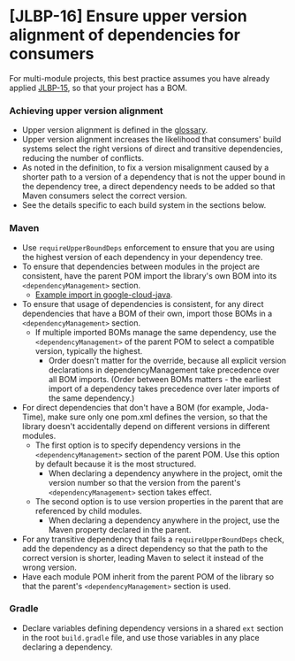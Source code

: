 # [JLBP-16] Ensure upper version alignment of dependencies for consumers

For multi-module projects, this best practice assumes you have already applied
[JLBP-15](JLBP-15.md), so that your project has a BOM.

### Achieving upper version alignment

- Upper version alignment is defined in the [glossary](glossary.md).
- Upper version alignment increases the likelihood that consumers' build systems
  select the right versions of direct and transitive dependencies, reducing the
  number of conflicts.
- As noted in the definition, to fix a version misalignment caused by a shorter
  path to a version of a dependency that is not the upper bound in the
  dependency tree, a direct dependency needs to be added so that Maven consumers
  select the correct version.
- See the details specific to each build system in the sections below.

### Maven

- Use `requireUpperBoundDeps` enforcement to ensure that you are using the
  highest version of each dependency in your dependency tree.
- To ensure that dependencies between modules in the project are consistent,
  have the parent POM import the library's own BOM into its
  `<dependencyManagement>` section.
  - [Example import in google-cloud-java](https://github.com/GoogleCloudPlatform/google-cloud-java/blob/36409f5b1df89609eaef92d09cebea97931339bd/google-cloud-clients/pom.xml#L174).
- To ensure that usage of dependencies is consistent, for any direct
  dependencies that have a BOM of their own, import those BOMs in a
  `<dependencyManagement>` section.
  - If multiple imported BOMs manage the same dependency, use the
    `<dependencyManagement>` of the parent POM to select a compatible version,
    typically the highest.
    - Order doesn't matter for the override, because all explicit version
      declarations in dependencyManagement take precedence over all BOM
      imports. (Order between BOMs matters - the earliest import of a dependency
      takes precedence over later imports of the same dependency.)
- For direct dependencies that don't have a BOM (for example, Joda-Time), make
  sure only one pom.xml defines the version, so that the library doesn't
  accidentally depend on different versions in different modules.
  - The first option is to specify dependency versions in the
    `<dependencyManagement>` section of the parent POM. Use this option by
    default because it is the most structured.
    - When declaring a dependency anywhere in the project, omit the version
      number so that the version from the parent's `<dependencyManagement>`
      section takes effect.
  - The second option is to use version properties in the parent that are
    referenced by child modules.
    - When declaring a dependency anywhere in the project, use the Maven
      property declared in the parent.
- For any transitive dependency that fails a `requireUpperBoundDeps` check, add
  the dependency as a direct dependency so that the path to the correct version
  is shorter, leading Maven to select it instead of the wrong version.
- Have each module POM inherit from the parent POM of the library so that the
  parent's `<dependencyManagement>` section is used.

### Gradle

- Declare variables defining dependency versions in a shared `ext` section in
  the root `build.gradle` file, and use those variables in any place declaring a
  dependency.
